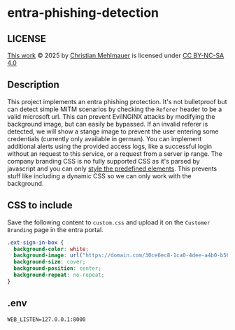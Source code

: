 # entra-phishing-detection

## LICENSE

[This work](https://github.com/firefart/entra-phishing-detection) © 2025 by [Christian Mehlmauer](https://github.com/firefart) is licensed under [CC BY-NC-SA 4.0](https://creativecommons.org/licenses/by-nc-sa/4.0/?ref=chooser-v1) 

## Description

This project implements an entra phishing protection. It's not bulletproof but can detect simple MITM scenarios by checking the `Referer` header to be a valid microsoft url.
This can prevent EvilNGINX attacks by modifying the background image, but can easily be bypassed. If an invalid referer is detected, we will show a stange image to prevent the user entering some credentials (currently only available in german). You can implement additional alerts using the provided access logs, like a successful login without an request to this service, or a request from a server ip range.
The company branding CSS is no fully supported CSS as it's parsed by javascript and you can only [style the predefined elements](https://learn.microsoft.com/en-us/entra/fundamentals/reference-company-branding-css-template). This prevents stuff like including a dynamic CSS so we can only work with the background.

## CSS to include

Save the following content to `custom.css` and upload it on the `Customer Branding` page in the entra portal.

```css
.ext-sign-in-box {
  background-color: white;
  background-image: url("https://domain.com/30ce6ec8-1ca0-4dee-a4b0-b56fd4adf731");
  background-size: cover;
  background-position: center;
  background-repeat: no-repeat;
}
```

## .env

```text
WEB_LISTEN=127.0.0.1:8000
```
